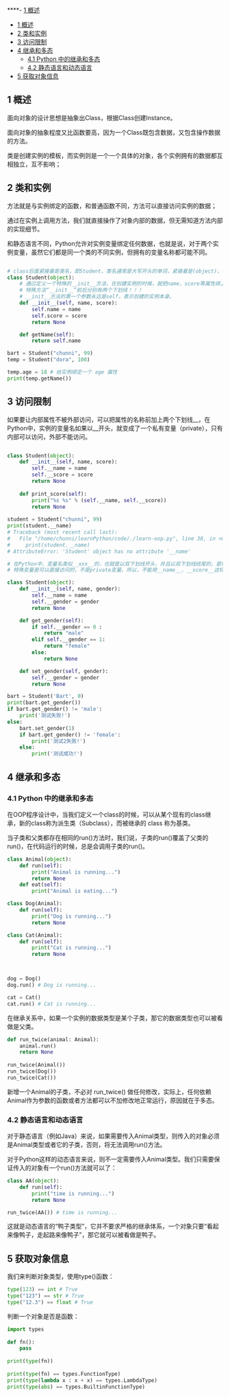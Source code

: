 ****- [1 概述](#1-概述)
- [1 概述](#1-概述)
- [2 类和实例](#2-类和实例)
- [3 访问限制](#3-访问限制)
- [4 继承和多态](#4-继承和多态)
  - [4.1 Python 中的继承和多态](#41-python-中的继承和多态)
  - [4.2 静态语言和动态语言](#42-静态语言和动态语言)
- [5 获取对象信息](#5-获取对象信息)


## 1 概述

面向对象的设计思想是抽象出Class，根据Class创建Instance。

面向对象的抽象程度又比函数要高，因为一个Class既包含数据，又包含操作数据的方法。

类是创建实例的模板，而实例则是一个一个具体的对象，各个实例拥有的数据都互相独立，互不影响；

## 2 类和实例

方法就是与实例绑定的函数，和普通函数不同，方法可以直接访问实例的数据；

通过在实例上调用方法，我们就直接操作了对象内部的数据，但无需知道方法内部的实现细节。

和静态语言不同，Python允许对实例变量绑定任何数据，也就是说，对于两个实例变量，虽然它们都是同一个类的不同实例，但拥有的变量名称都可能不同。

```python

# class后面紧接着是类名，即Student，类名通常是大写开头的单词，紧接着是(object)，表示该类是从哪个类继承下来的。
class Student(object):          
    # 通过定义一个特殊的__init__方法，在创建实例的时候，就把name，score等属性绑上去。  
    # 特殊方法“__init__”前后分别有两个下划线！！！
    # __init__方法的第一个参数永远是self，表示创建的实例本身。   
    def __init__(self, name, score): 
        self.name = name
        self.score = score
        return None

    def getName(self):
        return self.name

bart = Student("chunni", 99)
temp = Student("dora", 100)

temp.age = 18 # 给实例绑定一个 age 属性
print(temp.getName())
```

## 3 访问限制

如果要让内部属性不被外部访问，可以把属性的名称前加上两个下划线__，在Python中，实例的变量名如果以__开头，就变成了一个私有变量（private），只有内部可以访问，外部不能访问。

```python

class Student(object):                                                          
    def __init__(self, name, score):                                            
        self.__name = name                                                      
        self.__score = score                                                                 
        return None                                                             
                                                                                
    def print_score(self):                                                      
        print("%s %s" % (self.__name, self.__score))                            
        return None                                                             
                                                                                
student = Student("chunni", 99)
print(student.__name)
# Traceback (most recent call last):
#   File "/home/chunni/learnPython/code/./learn-oop.py", line 38, in <module>
#     print(student.__name)
# AttributeError: 'Student' object has no attribute '__name'

# 在Python中，变量名类似__xxx__的，也就是以双下划线开头，并且以双下划线结尾的，是特殊变量，
# 特殊变量是可以直接访问的，不是private变量，所以，不能用__name__、__score__这样的变量名。

class Student(object):
    def __init__(self, name, gender): 
        self.__name = name
        self.__gender = gender
        return None

    def get_gender(self):
        if self.__gender == 0 :
            return "male"
        elif self.__gender == 1:
            return "female"
        else:
            return None

    def set_gender(self, gender):
        self.__gender = gender
        return None

bart = Student('Bart', 0)
print(bart.get_gender())
if bart.get_gender() != 'male':
    print('测试失败!')
else:
    bart.set_gender(1)
    if bart.get_gender() != 'female': 
        print('测试2失败!')
    else:
        print('测试成功!')
```
## 4 继承和多态

### 4.1 Python 中的继承和多态
在OOP程序设计中，当我们定义一个class的时候，可以从某个现有的class继承，新的class称为派生类（Subclass），而被继承的 class 称为基类。

当子类和父类都存在相同的run()方法时，我们说，子类的run()覆盖了父类的run()，在代码运行的时候，总是会调用子类的run()。

```python
class Animal(object):
    def run(self):
        print("Animal is running...")
        return None
    def eat(self):
        print("Animal is eating...")

class Dog(Animal):
    def run(self):
        print("Dog is running...")
        return None

class Cat(Animal):
    def run(self):
        print("Cat is running...")
        return None



dog = Dog()
dog.run() # Dog is running...

cat = Cat()
cat.run() # Cat is running...
```

在继承关系中，如果一个实例的数据类型是某个子类，那它的数据类型也可以被看做是父类。

```python
def run_twice(animal: Animal): 
    animal.run()               
    return None                
                               
run_twice(Animal())            
run_twice(Dog())               
run_twice(Cat())               
```

新增一个Animal的子类，不必对 run_twice() 做任何修改，实际上，任何依赖Animal作为参数的函数或者方法都可以不加修改地正常运行，原因就在于多态。

### 4.2 静态语言和动态语言

对于静态语言（例如Java）来说，如果需要传入Animal类型，则传入的对象必须是Animal类型或者它的子类，否则，将无法调用run()方法。

对于Python这样的动态语言来说，则不一定需要传入Animal类型。我们只需要保证传入的对象有一个run()方法就可以了：

```python
class AA(object):                        
    def run(self):                       
        print("time is running...")      
        return None

run_twice(AA()) # time is running...
```

这就是动态语言的“鸭子类型”，它并不要求严格的继承体系，一个对象只要“看起来像鸭子，走起路来像鸭子”，那它就可以被看做是鸭子。

## 5 获取对象信息

我们来判断对象类型，使用type()函数：

```python
type(123) == int # True
type("123") == str # True
type("12.3") == float # True
```

判断一个对象是否是函数：
```python
import types                                     
                                                 
def fn():                                        
    pass                                         
                                                 
print(type(fn))                                  
                                                 
print(type(fn) == types.FunctionType)            
print(type(lambda x : x + x) == types.LambdaType)
print(type(abs) == types.BuiltinFunctionType)    
```